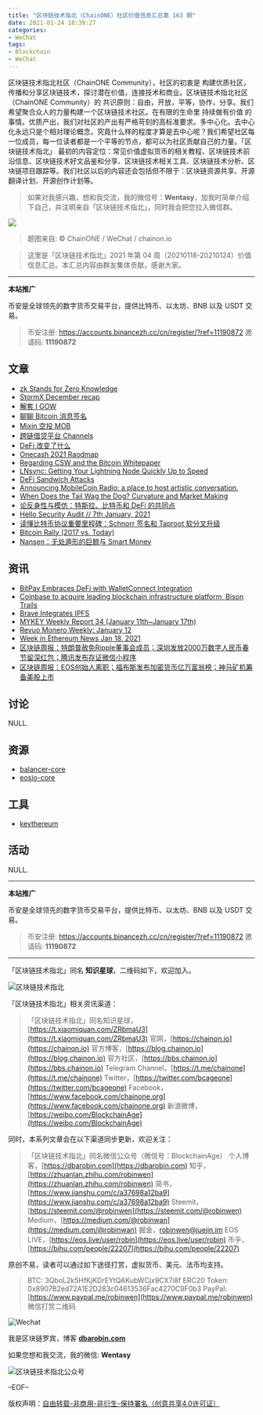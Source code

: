 ```yaml
---
title: "区块链技术指北（ChainONE）社区价值信息汇总第 163 期"
date: 2021-01-24 18:39:27
categories:
- WeChat
tags:
- Blockchain
- WeChat
---
```

区块链技术指北社区（ChainONE Community），社区的初衷是 构建优质社区，传播和分享区块链技术，探讨潜在价值，连接技术和商业。区块链技术指北社区（ChainONE Community）的 共识原则：自由，开放，平等，协作，分享。我们希望聚合众人的力量构建一个区块链技术社区。在有限的生命里 持续做有价值 的事情。优质产出，我们对社区的产出有严格苛刻的高标准要求。多中心化。去中心化永远只是个相对理论概念，究竟什么样的程度才算是去中心呢？我们希望社区每一位成员，每一位读者都是一个平等的节点，都可以为社区贡献自己的力量。「区块链技术指北」 最初的内容定位：常见价值虚拟货币的相关教程、区块链技术前沿信息、区块链技术好文品鉴和分享、区块链技术相关工具、区块链技术分析、区块链项目跟踪等。我们社区以后的内容还会包括但不限于：区块链资源共享、开源翻译计划、开源创作计划等。
<!-- more -->

> 如果对我感兴趣，想和我交流，我的微信号：**Wentasy**，加我时简单介绍下自己，并注明来自「区块链技术指北」，同时我会把您拉入微信群。

![](https://cdn.dbarobin.com/EFxCQjC.png)

> 题图来自: © ChainONE / WeChat / chainon.io

> 这里是「区块链技术指北」2021 年第 04 周（20210118-20210124）价值信息汇总。本汇总内容由群友集体贡献，感谢大家。

***

**本站推广**

币安是全球领先的数字货币交易平台，提供比特币、以太坊、BNB 以及 USDT 交易。

> 币安注册: https://accounts.binancezh.cc/cn/register/?ref=11190872
> 邀请码: **11190872**

## 文章

* [zk Stands for Zero Knowledge](https://bbs.chainon.io/d/7160)
* [StormX December recap](https://bbs.chainon.io/d/7161)
* [解套 I GOW](https://bbs.chainon.io/d/7162)
* [聊聊 Bitcoin 消息签名](https://bbs.chainon.io/d/7163)
* [Mixin 空投 MOB](https://bbs.chainon.io/d/7164)
* [跨链借贷平台 Channels](https://bbs.chainon.io/d/7165)
* [DeFi 改变了什么](https://bbs.chainon.io/d/7166)
* [Onecash 2021 Raodmap](https://bbs.chainon.io/d/7169)
* [Regarding CSW and the Bitcoin Whitepaper](https://bbs.chainon.io/d/7170)
* [LNsync: Getting Your Lightning Node Quickly Up to Speed](https://bbs.chainon.io/d/7171)
* [DeFi Sandwich Attacks](https://bbs.chainon.io/d/7173)
* [Announcing MobileCoin Radio: a place to host artistic conversation.](https://bbs.chainon.io/d/7174)
* [When Does the Tail Wag the Dog? Curvature and Market Making](https://bbs.chainon.io/d/7176)
* [论反身性与模仿：特斯拉、比特币和 DeFi 的共同点](https://bbs.chainon.io/d/7181)
* [Hello Security Audit // 7th January, 2021](https://bbs.chainon.io/d/7182)
* [读懂比特币协议重要里程碑：Schnorr 签名和 Taproot 软分叉升级](https://bbs.chainon.io/d/7183)
* [Bitcoin Rally (2017 vs. Today)](https://bbs.chainon.io/d/7184)
* [Nansen：无处遁形的巨鲸与 Smart Money](https://bbs.chainon.io/d/7185)

## 资讯

* [BitPay Embraces DeFi with WalletConnect Integration](https://bbs.chainon.io/d/7167)
* [Coinbase to acquire leading blockchain infrastructure platform, Bison Trails](https://bbs.chainon.io/d/7168)
* [Brave Integrates IPFS](https://bbs.chainon.io/d/7172)
* [MYKEY Weekly Report 34 (January 11th~January 17th)](https://bbs.chainon.io/d/7175)
* [Revuo Monero Weekly: January 12](https://bbs.chainon.io/d/7177)
* [Week in Ethereum News Jan 18, 2021](https://bbs.chainon.io/d/7178)
* [区块链周报：特朗普赦免Ripple董事会成员；深圳发放2000万数字人民币春节留深红包；腾讯发布存证微信小程序](https://bbs.chainon.io/d/7179)
* [区块链周报：EOS创始人离职；福布斯发布加密货币亿万富翁榜；神马矿机筹备美股上市](https://bbs.chainon.io/d/7180)

## 讨论

NULL.

## 资源

* [balancer-core](https://bbs.chainon.io/d/7186)
* [eosio-core](https://bbs.chainon.io/d/7188)

## 工具

* [keythereum](https://bbs.chainon.io/d/7187)

## 活动

NULL.

***

**本站推广**

币安是全球领先的数字货币交易平台，提供比特币、以太坊、BNB 以及 USDT 交易。

> 币安注册: https://accounts.binancezh.cc/cn/register/?ref=11190872
> 邀请码: **11190872**

***

「区块链技术指北」同名 **知识星球**，二维码如下，欢迎加入。

![区块链技术指北](https://cdn.dbarobin.com/3YzonTR.png)

「区块链技术指北」相关资讯渠道：

> 「区块链技术指北」同名知识星球，[https://t.xiaomiquan.com/ZRbmaU3](https://t.xiaomiquan.com/ZRbmaU3)
> 官网，[https://chainon.io](https://chainon.io)
> 官方博客，[https://blog.chainon.io](https://blog.chainon.io)
> 官方社区，[https://bbs.chainon.io](https://bbs.chainon.io)
> Telegram Channel，[https://t.me/chainone](https://t.me/chainone)
> Twitter，[https://twitter.com/bcageone](https://twitter.com/bcageone)
> Facebook，[https://www.facebook.com/chainone.org](https://www.facebook.com/chainone.org)
> 新浪微博，[https://weibo.com/BlockchainAge](https://weibo.com/BlockchainAge)

同时，本系列文章会在以下渠道同步更新，欢迎关注：

> 「区块链技术指北」同名微信公众号（微信号：BlockchainAge）
> 个人博客，[https://dbarobin.com](https://dbarobin.com)
> 知乎，[https://zhuanlan.zhihu.com/robinwen](https://zhuanlan.zhihu.com/robinwen)
> 简书，[https://www.jianshu.com/c/a37698a12ba9](https://www.jianshu.com/c/a37698a12ba9)
> Steemit，[https://steemit.com/@robinwen](https://steemit.com/@robinwen)
> Medium，[https://medium.com/@robinwan](https://medium.com/@robinwan)
> 掘金，[robinwen@juejin.im](https://juejin.im/user/5673ccae60b2260ee435f89a/posts)
> EOS LIVE，[https://eos.live/user/robin](https://eos.live/user/robin)
> 币乎，[https://bihu.com/people/22207](https://bihu.com/people/22207)

原创不易，读者可以通过如下途径打赏，虚拟货币、美元、法币均支持。

> BTC: 3QboL2k5HfKjKDrEYtQAKubWCjx9CX7i8f
> ERC20 Token: 0x8907B2ed72A1E2D283c04613536Fac4270C9F0b3
> PayPal: [https://www.paypal.me/robinwen](https://www.paypal.me/robinwen)
> 微信打赏二维码

![Wechat](https://cdn.dbarobin.com/SzoNl5b.jpg)

我是区块链罗宾，博客 **[dbarobin.com](https://dbarobin.com/)**

如果您想和我交流，我的微信: **Wentasy**

![区块链技术指北公众号](https://cdn.dbarobin.com/w0wignb.png)

–EOF–

版权声明：[自由转载-非商用-非衍生-保持署名（创意共享4.0许可证）](http://creativecommons.org/licenses/by-nc-nd/4.0/deed.zh)